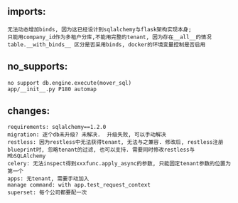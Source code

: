 
## imports:
    无法动态增加binds, 因为这已经设计到sqlalchemy与flask架构实现本身;
    只能用company_id作为多租户分库,不能用完整的tenant, 因为存在__all__的情况
    table.__with_binds__ 区分是否采用binds, docker的环境变量控制是否启用

## no_supports:
    no support db.engine.execute(mover_sql)
    app/__init__.py P180 automap

## changes:
    requirements: sqlalchemy==1.2.0
    migration: 逐个db未升级? 未解决.  升级失败, 可以手动解决
    restless: 因为restless中无法获得tenant, 无法与之兼容. 修改后, restless注册blueprint时, 忽略tenant的过滤, 也可以支持. 需要同时修改restless与MbSQLAlchemy
    celery: 无法inspect得到xxxfunc.apply_async的参数, 只能固定tenant参数的位置为第一个
    apps: 无tenant, 需要手动加入
    manage command: with app.test_request_context
    superset: 每个公司都要配一次